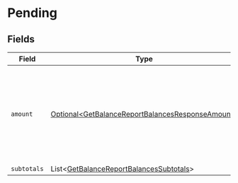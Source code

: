 # Pending


## Fields

| Field                                                                                                                  | Type                                                                                                                   | Required                                                                                                               | Description                                                                                                            |
| ---------------------------------------------------------------------------------------------------------------------- | ---------------------------------------------------------------------------------------------------------------------- | ---------------------------------------------------------------------------------------------------------------------- | ---------------------------------------------------------------------------------------------------------------------- |
| `amount`                                                                                                               | [Optional\<GetBalanceReportBalancesResponseAmount>](../../models/operations/GetBalanceReportBalancesResponseAmount.md) | :heavy_minus_sign:                                                                                                     | In v2 endpoints, monetary amounts are represented as objects with a `currency` and `value` field.                      |
| `subtotals`                                                                                                            | List\<[GetBalanceReportBalancesSubtotals](../../models/operations/GetBalanceReportBalancesSubtotals.md)>               | :heavy_minus_sign:                                                                                                     | N/A                                                                                                                    |
